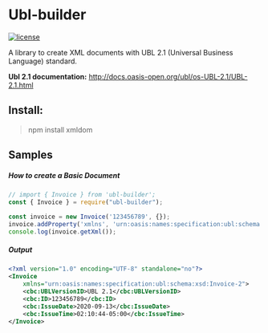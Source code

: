 # Ubl-builder

[![license](https://img.shields.io/npm/l/xmldom?color=blue&style=flat-square)](./LICENSE.md)


A library to create XML documents with UBL 2.1 (Universal Business Language) standard.


**Ubl 2.1 documentation:** <http://docs.oasis-open.org/ubl/os-UBL-2.1/UBL-2.1.html>

Install:
-------
> npm install xmldom

## Samples

##### How to create a Basic Document
```js
// import { Invoice } from 'ubl-builder';
const { Invoice } = require("ubl-builder");

const invoice = new Invoice('123456789', {});
invoice.addProperty('xmlns', 'urn:oasis:names:specification:ubl:schema:xsd:Invoice-2');
console.log(invoice.getXml());
```

##### Output
```xml
<?xml version="1.0" encoding="UTF-8" standalone="no"?>
<Invoice
    xmlns="urn:oasis:names:specification:ubl:schema:xsd:Invoice-2">
    <cbc:UBLVersionID>UBL 2.1</cbc:UBLVersionID>
    <cbc:ID>123456789</cbc:ID>
    <cbc:IssueDate>2020-09-13</cbc:IssueDate>
    <cbc:IssueTime>02:10:44-05:00</cbc:IssueTime>
</Invoice>
```






